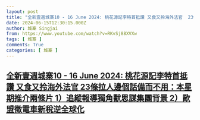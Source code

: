 ```yaml
---
layout: post
title: "全新壹週城寨10 - 16 June 2024: 桃花源記李特首抵讚 又食又拎海外法官  23條拉人邊個話備而不用：本星期推介兩條片 1）追縱報導獨角獸思謀集團背景 2）歐盟徵電車新稅逆全球化"
date: 2024-06-15T12:30:15.000Z
author: 城寨 Singjai
from: https://www.youtube.com/watch?v=RKvSj88XVXw
tags: [ 城寨 ]
comments: True
categories: [ 城寨 ]
---
```

<!--1718454615000-->
[全新壹週城寨10 - 16 June 2024: 桃花源記李特首抵讚 又食又拎海外法官  23條拉人邊個話備而不用：本星期推介兩條片 1）追縱報導獨角獸思謀集團背景 2）歐盟徵電車新稅逆全球化](https://www.youtube.com/watch?v=RKvSj88XVXw)
------

<div>

</div>
